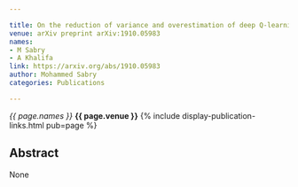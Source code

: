 ```yaml
---

title: On the reduction of variance and overestimation of deep Q-learning
venue: arXiv preprint arXiv:1910.05983
names:
- M Sabry
- A Khalifa
link: https://arxiv.org/abs/1910.05983
author: Mohammed Sabry
categories: Publications

---
```


*{{ page.names }}*
**{{ page.venue }}**
{% include display-publication-links.html pub=page %}

## Abstract

None
